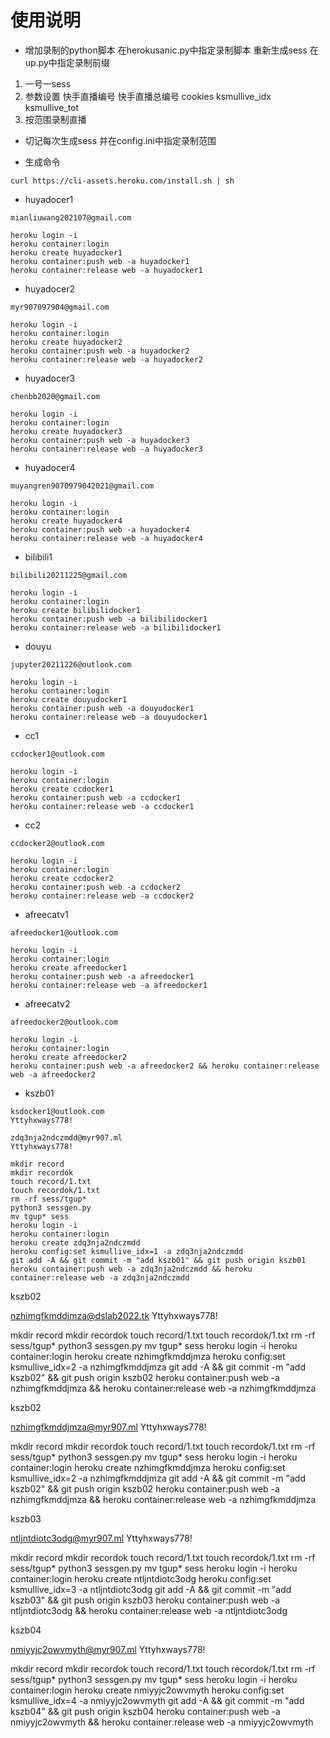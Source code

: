 # 使用说明

- 增加录制的python脚本 在herokusanic.py中指定录制脚本 重新生成sess 在up.py中指定录制前缀

1. 一号一sess
2. 参数设置 快手直播编号  快手直播总编号 cookies ksmullive_idx  ksmullive_tot
3. 按范围录制直播

- 切记每次生成sess 并在config.ini中指定录制范围

- 生成命令

```
curl https://cli-assets.heroku.com/install.sh | sh
```
- huyadocer1
```
mianliuwang202107@gmail.com

heroku login -i
heroku container:login
heroku create huyadocker1
heroku container:push web -a huyadocker1
heroku container:release web -a huyadocker1
```

- huyadocer2
```
myr907097904@gmail.com

heroku login -i
heroku container:login
heroku create huyadocker2
heroku container:push web -a huyadocker2
heroku container:release web -a huyadocker2
```

- huyadocer3
```
chenbb2020@gmail.com

heroku login -i
heroku container:login
heroku create huyadocker3
heroku container:push web -a huyadocker3
heroku container:release web -a huyadocker3
```

- huyadocer4
```
muyangren9070979042021@gmail.com

heroku login -i
heroku container:login
heroku create huyadocker4
heroku container:push web -a huyadocker4
heroku container:release web -a huyadocker4
```

- bilibili1
```
bilibili20211225@gmail.com

heroku login -i
heroku container:login
heroku create bilibilidocker1
heroku container:push web -a bilibilidocker1
heroku container:release web -a bilibilidocker1
```

- douyu
```
jupyter20211226@outlook.com

heroku login -i
heroku container:login
heroku create douyudocker1
heroku container:push web -a douyudocker1
heroku container:release web -a douyudocker1
```


- cc1
```
ccdocker1@outlook.com

heroku login -i
heroku container:login
heroku create ccdocker1
heroku container:push web -a ccdocker1
heroku container:release web -a ccdocker1
```

- cc2
```
ccdocker2@outlook.com

heroku login -i
heroku container:login
heroku create ccdocker2
heroku container:push web -a ccdocker2
heroku container:release web -a ccdocker2
```

- afreecatv1
```
afreedocker1@outlook.com

heroku login -i
heroku container:login
heroku create afreedocker1
heroku container:push web -a afreedocker1
heroku container:release web -a afreedocker1
```

- afreecatv2
```
afreedocker2@outlook.com

heroku login -i
heroku container:login
heroku create afreedocker2
heroku container:push web -a afreedocker2 && heroku container:release web -a afreedocker2
```

- kszb01
```
ksdocker1@outlook.com
Yttyhxways778!

zdq3nja2ndczmdd@myr907.ml
Yttyhxways778!

mkdir record
mkdir recordok
touch record/1.txt
touch recordok/1.txt
rm -rf sess/tgup*
python3 sessgen.py
mv tgup* sess
heroku login -i
heroku container:login
heroku create zdq3nja2ndczmdd
heroku config:set ksmullive_idx=1 -a zdq3nja2ndczmdd
git add -A && git commit -m "add kszb01" && git push origin kszb01
heroku container:push web -a zdq3nja2ndczmdd && heroku container:release web -a zdq3nja2ndczmdd
```

kszb02


nzhimgfkmddjmza@dslab2022.tk
Yttyhxways778!



mkdir record
mkdir recordok
touch record/1.txt
touch recordok/1.txt
rm -rf sess/tgup*
python3 sessgen.py
mv tgup* sess
heroku login -i
heroku container:login
heroku create nzhimgfkmddjmza
heroku config:set ksmullive_idx=2 -a nzhimgfkmddjmza
git add -A && git commit -m "add kszb02" && git push origin kszb02
heroku container:push web -a nzhimgfkmddjmza && heroku container:release web -a nzhimgfkmddjmza
    

kszb02


nzhimgfkmddjmza@myr907.ml
Yttyhxways778!



mkdir record
mkdir recordok
touch record/1.txt
touch recordok/1.txt
rm -rf sess/tgup*
python3 sessgen.py
mv tgup* sess
heroku login -i
heroku container:login
heroku create nzhimgfkmddjmza
heroku config:set ksmullive_idx=2 -a nzhimgfkmddjmza
git add -A && git commit -m "add kszb02" && git push origin kszb02
heroku container:push web -a nzhimgfkmddjmza && heroku container:release web -a nzhimgfkmddjmza
    

kszb03


ntljntdiotc3odg@myr907.ml
Yttyhxways778!



mkdir record
mkdir recordok
touch record/1.txt
touch recordok/1.txt
rm -rf sess/tgup*
python3 sessgen.py
mv tgup* sess
heroku login -i
heroku container:login
heroku create ntljntdiotc3odg
heroku config:set ksmullive_idx=3 -a ntljntdiotc3odg
git add -A && git commit -m "add kszb03" && git push origin kszb03
heroku container:push web -a ntljntdiotc3odg && heroku container:release web -a ntljntdiotc3odg
    

kszb04


nmiyyjc2owvmyth@myr907.ml
Yttyhxways778!



mkdir record
mkdir recordok
touch record/1.txt
touch recordok/1.txt
rm -rf sess/tgup*
python3 sessgen.py
mv tgup* sess
heroku login -i
heroku container:login
heroku create nmiyyjc2owvmyth
heroku config:set ksmullive_idx=4 -a nmiyyjc2owvmyth
git add -A && git commit -m "add kszb04" && git push origin kszb04
heroku container:push web -a nmiyyjc2owvmyth && heroku container:release web -a nmiyyjc2owvmyth
    

